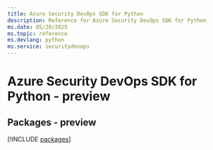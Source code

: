 ```yaml
---
title: Azure Security DevOps SDK for Python
description: Reference for Azure Security DevOps SDK for Python
ms.date: 05/20/2025
ms.topic: reference
ms.devlang: python
ms.service: securitydevops
---
```

# Azure Security DevOps SDK for Python - preview
## Packages - preview
[!INCLUDE [packages](security-devops-index.md)]